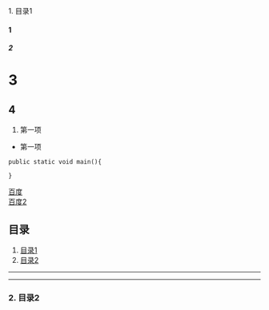 <span id="jump1">1. 目录1</span>
#### 1
##### 2
# 3
## 4
1. 第一项
+ 第一项

~~~
public static void main(){
    
}
~~~
[百度](http://www.baidu.com)  
[百度2][1]

[1]:http://www.baidu.com

## 目录
1. [目录1](#jump1)
2. [目录2](#jump2)

---

---
### <span id="jump2">2. 目录2</span>
